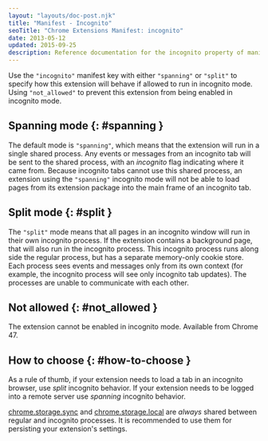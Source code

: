 ```yaml
---
layout: "layouts/doc-post.njk"
title: "Manifest - Incognito"
seoTitle: "Chrome Extensions Manifest: incognito"
date: 2013-05-12
updated: 2015-09-25
description: Reference documentation for the incognito property of manifest.json.
---
```


Use the `"incognito"` manifest key with either `"spanning"` or `"split"` to specify how this
extension will behave if allowed to run in incognito mode. Using `"not_allowed"` to prevent this
extension from being enabled in incognito mode.

## Spanning mode {: #spanning }

The default mode is `"spanning"`, which means that the extension will run in a single
shared process. Any events or messages from an incognito tab will be sent to the shared process,
with an _incognito_ flag indicating where it came from. Because incognito tabs cannot use this
shared process, an extension using the `"spanning"` incognito mode will not be able to load pages
from its extension package into the main frame of an incognito tab.

## Split mode {: #split }

The `"split"` mode means that all pages in an incognito window will run in their own incognito
process. If the extension contains a background page, that will also run in the incognito process.
This incognito process runs along side the regular process, but has a separate memory-only cookie
store. Each process sees events and messages only from its own context (for example, the incognito
process will see only incognito tab updates). The processes are unable to communicate with each
other.

## Not allowed {: #not_allowed }

The extension cannot be enabled in incognito mode. Available from Chrome 47.

## How to choose {: #how-to-choose }

As a rule of thumb, if your extension needs to load a tab in an incognito browser, use
_split_ incognito behavior. If your extension needs to be logged into a remote server use
_spanning_ incognito behavior.

[chrome.storage.sync][1] and [chrome.storage.local][2] are _always_ shared between regular and
incognito processes. It is recommended to use them for persisting your extension's settings.

[1]: /docs/extensions/reference/storage#property-sync
[2]: /docs/extensions/reference/storage#property-local
